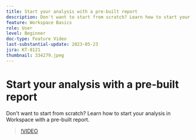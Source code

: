 ```yaml
---
title: Start your analysis with a pre-built report
description: Don't want to start from scratch? Learn how to start your analysis in Workspace with a pre-built report.
feature: Workspace Basics
role: User
level: Beginner
doc-type: Feature Video
last-substantial-update: 2023-05-23
jira: KT-8121
thumbnail: 334279.jpeg
---
```


# Start your analysis with a pre-built report

Don't want to start from scratch? Learn how to start your analysis in Workspace with a pre-built report.

>[!VIDEO](https://video.tv.adobe.com/v/334279/?learn=on)
